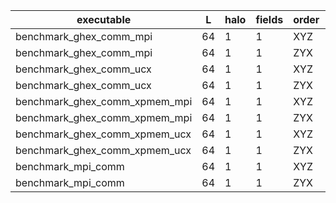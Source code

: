 |                   executable |  L | halo | fields | order | ddindex |           mean | throughput |                                                                                                   rundir|
|------------------------------|----|------|--------|-------|---------|----------------|------------|---------------------------------------------------------------------------------------------------------|
|      benchmark_ghex_comm_mpi | 64 |    1 |      1 |   XYZ |       3 | 0.000288929056 | 1212.98305 | 000000/000001_run/work|
|      benchmark_ghex_comm_mpi | 64 |    1 |      1 |   ZYX |       3 | 0.000293491022 | 1194.12868 | 000000/000006_run/work|
|      benchmark_ghex_comm_ucx | 64 |    1 |      1 |   XYZ |       3 | 0.000288153098 | 1216.24945 | 000000/000003_run/work|
|      benchmark_ghex_comm_ucx | 64 |    1 |      1 |   ZYX |       3 | 0.000288213266 | 1215.99555 | 000000/000008_run/work|
|benchmark_ghex_comm_xpmem_mpi | 64 |    1 |      1 |   XYZ |       3 | 0.000290479762 | 1206.50763 | 000000/000002_run/work|
|benchmark_ghex_comm_xpmem_mpi | 64 |    1 |      1 |   ZYX |       3 | 0.000289788647 | 1209.38502 | 000000/000007_run/work|
|benchmark_ghex_comm_xpmem_ucx | 64 |    1 |      1 |   XYZ |       3 | 0.000288539377 | 1214.62121 | 000000/000004_run/work|
|benchmark_ghex_comm_xpmem_ucx | 64 |    1 |      1 |   ZYX |       3 | 0.000288407899 | 1215.17493 | 000000/000009_run/work|
|           benchmark_mpi_comm | 64 |    1 |      1 |   XYZ |       3 | 0.000280568354 | 1249.12893 | 000000/000000_run/work|
|           benchmark_mpi_comm | 64 |    1 |      1 |   ZYX |       3 | 0.000297762323 | 1176.99931 | 000000/000005_run/work|
